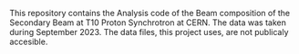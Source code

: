 This repository contains the Analysis code of the Beam composition of the Secondary Beam at T10 Proton Synchrotron at CERN. The data was taken during September 2023. The data files, this project uses, are not publicaly accesible.
